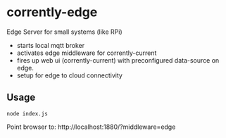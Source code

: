 # corrently-edge
Edge Server for small systems (like RPi)

- starts local mqtt broker
- activates edge middleware for corrently-current
- fires up web ui (corrently-current) with preconfigured data-source on edge.
- setup for edge to cloud connectivity


## Usage
```
node index.js
```

Point browser to: http://localhost:1880/?middleware=edge
